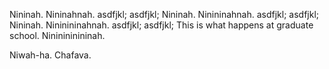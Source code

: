 Nininah. Nininahnah. asdfjkl; asdfjkl;
Nininah. Ninininahnah. asdfjkl; asdfjkl;
Nininah. Nininininahnah. asdfjkl; asdfjkl;
This is what happens at graduate school.
Nininininininah.

Niwah-ha. Chafava.
